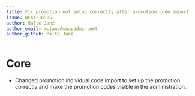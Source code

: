 ```yaml
---
title: Fix promotion not setup correctly after promotion code import
issue: NEXT-16505
author: Malte Janz
author_email: m.janz@snapadmin.net 
author_github: Malte Janz
---
```

# Core
* Changed promotion individual code import to set up the promotion correctly and make the promotion codes visible in the administration.
